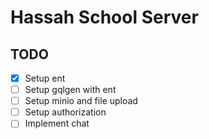 # Hassah School Server

## TODO
- [x] Setup ent
- [ ] Setup gqlgen with ent
- [ ] Setup minio and file upload
- [ ] Setup authorization
- [ ] Implement chat
